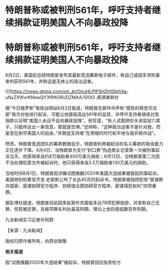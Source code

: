 # 特朗普称或被判刑561年，呼吁支持者继续捐款证明美国人不向暴政投降

# 特朗普称或被判刑561年，呼吁支持者继续捐款证明美国人不向暴政投降

8月2日，美国前总统特朗普发布其最新竞选筹款电子邮件，称自己或因多项刑事审判获刑561年，并称这是无休止的政治迫害。

![](https://inews.gtimg.com/om_bt/OnuHLPIPSH2HtSlnhXa-
uNyZXWvrKNewQY3f6ftORUDZMAA/1000) _图源美联社_

据“今日俄罗斯”电视台网站8月2日报道，特朗普在邮件中声称“腐败的拜登司法部”再次对他进行起诉，可能让他面临高达561年的监禁，并呼吁支持者继续对其捐款以证明“美国人永远不会向暴政投降”。他写道，“有人试图把你关进监狱六辈子，只能传达出一条信息，那就是恐惧，”还辩称，“这种政治迫害不是针对我，而是意在剥夺美国人的自由，”并敦促支持者“在黑暗的时代和平地与我并肩作战”。

然而，特朗普竞选团队的筹款数据显示，特朗普利用被起诉的名义筹款的吸金能力正在逐步下降。4月4日，当特朗普为支付“封口费”伪造商业记录第一次被刑事起诉当天，他获得来自约8万捐助者400万美元捐助；6月13日，当特朗普第二次因不当处理机密文件被起诉时，他只获得来自3.5万捐助者130万美元的捐助。

当地时间8月1日，特朗普因涉嫌试图推翻2020年美国大选结果被提起刑事起诉。美国特别检察官杰克·史密斯公布了长达45页的起诉书，特朗普被指控犯有“密谋欺诈国家、密谋妨碍官方程序、妨碍或企图妨碍官方程序、密谋侵犯权利”四项重罪。

据彭博社报道，特朗普目前因多起案件共面临多达78项犯罪指控，并宣称自己无罪，但若被定罪，且每项罪名判处最高刑期，理论上他将面临数百年刑期。

九派新闻实习记者孙知蔚

【来源：九派新闻】

版权归原作者所有，向原创致敬

**相关报道**

因“试图推翻2020年大选结果”被起诉，特朗普回应指责检方

